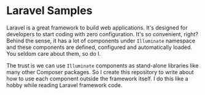 # Laravel Samples

Laravel is a great framework to build web applications. It's designed for developers to start coding with zero configuration. It's so convenient, right? Behind the sense, it has a lot of components under `Illuminate` namespace and these components are defined, configured and automatically loaded. You seldom care about them, so do I.

The trust is we can use `Illuminate` components as stand-alone libraries like many other Composer packages. So I create this repository to write about how to use each component outside the framework itself. I do this like a hobby while reading Laravel framework code.
